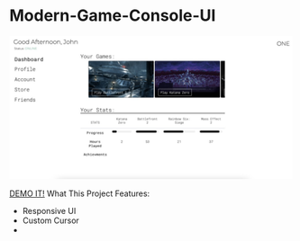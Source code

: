 # Modern-Game-Console-UI

![ONE Console](https://github.com/MattMarquise/Modern-Game-Console-UI/blob/main/consolepro.jpg)

[DEMO IT!]()
What This Project Features:
- Responsive UI
- Custom Cursor
- 
